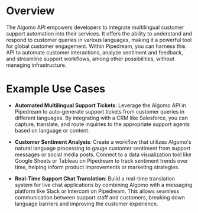 # Overview

The Algomo API empowers developers to integrate multilingual customer support automation into their services. It offers the ability to understand and respond to customer queries in various languages, making it a powerful tool for global customer engagement. Within Pipedream, you can harness this API to automate customer interactions, analyze sentiment and feedback, and streamline support workflows, among other possibilities, without managing infrastructure.

# Example Use Cases

- **Automated Multilingual Support Tickets**: Leverage the Algomo API in Pipedream to auto-generate support tickets from customer queries in different languages. By integrating with a CRM like Salesforce, you can capture, translate, and route inquiries to the appropriate support agents based on language or content.

- **Customer Sentiment Analysis**: Create a workflow that utilizes Algomo's natural language processing to gauge customer sentiment from support messages or social media posts. Connect to a data visualization tool like Google Sheets or Tableau on Pipedream to track sentiment trends over time, helping inform product improvements or marketing strategies.

- **Real-Time Support Chat Translation**: Build a real-time translation system for live chat applications by combining Algomo with a messaging platform like Slack or Intercom on Pipedream. This allows seamless communication between support staff and customers, breaking down language barriers and improving the customer experience.
